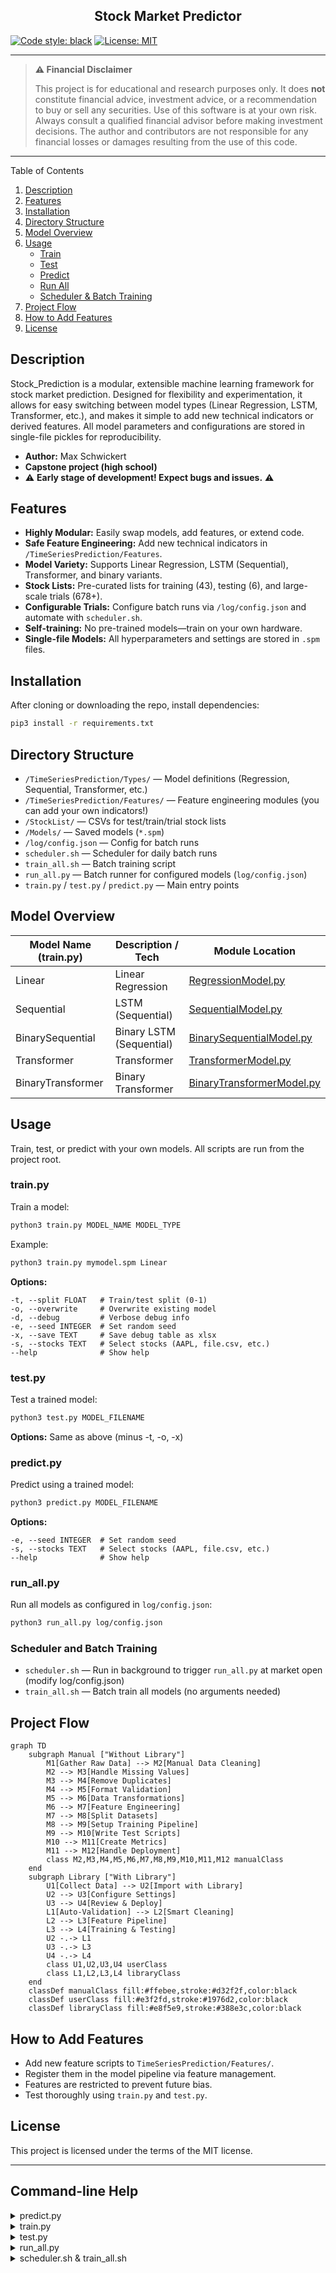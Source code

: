<h2 align="center">Stock Market Predictor</h2>

[![Code style: black](https://img.shields.io/badge/code%20style-black-000000.svg)](https://github.com/psf/black)
[![License: MIT](https://img.shields.io/badge/license-MIT-blue.svg)](https://opensource.org/licenses/MIT)

---

> **⚠️ Financial Disclaimer**
>
> This project is for educational and research purposes only. It does **not** constitute financial advice, investment advice, or a recommendation to buy or sell any securities. Use of this software is at your own risk. Always consult a qualified financial advisor before making investment decisions. The author and contributors are not responsible for any financial losses or damages resulting from the use of this code.

----

<summary>Table of Contents</summary>
<ol>
<li><a href="#description">Description</a></li>
<li><a href="#features">Features</a></li>
<li><a href="#installation">Installation</a></li>
<li><a href="#directory-structure">Directory Structure</a></li>
<li><a href="#model-overview">Model Overview</a></li>
<li><a href="#usage">Usage</a>
  <ul>
    <li><a href="#trainpy">Train</a></li>
    <li><a href="#testpy">Test</a></li>
    <li><a href="#predictpy">Predict</a></li>
    <li><a href="#run_allpy">Run All</a></li>
    <li><a href="#scheduler-and-batch-training">Scheduler & Batch Training</a></li>
  </ul>
</li>
<li><a href="#project-flow">Project Flow</a></li>
<li><a href="#how-to-add-features">How to Add Features</a></li>
<li><a href="#license">License</a></li>
</ol>

## Description
Stock_Prediction is a modular, extensible machine learning framework for stock market prediction. Designed for flexibility and experimentation, it allows for easy switching between model types (Linear Regression, LSTM, Transformer, etc.), and makes it simple to add new technical indicators or derived features. All model parameters and configurations are stored in single-file pickles for reproducibility.

- **Author:** Max Schwickert
- **Capstone project (high school)**
- ⚠️ **Early stage of development! Expect bugs and issues.** ⚠️

## Features
- **Highly Modular:** Easily swap models, add features, or extend code.
- **Safe Feature Engineering:** Add new technical indicators in `/TimeSeriesPrediction/Features`.
- **Model Variety:** Supports Linear Regression, LSTM (Sequential), Transformer, and binary variants.
- **Stock Lists:** Pre-curated lists for training (43), testing (6), and large-scale trials (678+).
- **Configurable Trials:** Configure batch runs via `/log/config.json` and automate with `scheduler.sh`.
- **Self-training:** No pre-trained models—train on your own hardware.
- **Single-file Models:** All hyperparameters and settings are stored in `.spm` files.

## Installation
After cloning or downloading the repo, install dependencies:
```bash
pip3 install -r requirements.txt
```

## Directory Structure
- `/TimeSeriesPrediction/Types/` — Model definitions (Regression, Sequential, Transformer, etc.)
- `/TimeSeriesPrediction/Features/` — Feature engineering modules (you can add your own indicators!)
- `/StockList/` — CSVs for test/train/trial stock lists
- `/Models/` — Saved models (`*.spm`)
- `/log/config.json` — Config for batch runs
- `scheduler.sh` — Scheduler for daily batch runs
- `train_all.sh` — Batch training script
- `run_all.py` — Batch runner for configured models (`log/config.json`)
- `train.py` / `test.py` / `predict.py` — Main entry points

## Model Overview
| Model Name (train.py) | Description / Tech         | Module Location                                                                 |
|----------------------|---------------------------|---------------------------------------------------------------------------------|
| Linear               | Linear Regression         | [RegressionModel.py](TimeSeriesPrediction/Types/RegressionModel.py)             |
| Sequential           | LSTM (Sequential)         | [SequentialModel.py](TimeSeriesPrediction/Types/SequentialModel.py)             |
| BinarySequential     | Binary LSTM (Sequential)  | [BinarySequentialModel.py](TimeSeriesPrediction/Types/BinarySequentialModel.py) |
| Transformer          | Transformer               | [TransformerModel.py](TimeSeriesPrediction/Types/TransformerModel.py)           |
| BinaryTransformer    | Binary Transformer        | [BinaryTransformerModel.py](TimeSeriesPrediction/Types/BinaryTransformerModel.py)|

## Usage
Train, test, or predict with your own models. All scripts are run from the project root.

### train.py
Train a model:
```bash
python3 train.py MODEL_NAME MODEL_TYPE
```
Example:
```bash
python3 train.py mymodel.spm Linear
```

**Options:**
```
-t, --split FLOAT   # Train/test split (0-1)
-o, --overwrite     # Overwrite existing model
-d, --debug         # Verbose debug info
-e, --seed INTEGER  # Set random seed
-x, --save TEXT     # Save debug table as xlsx
-s, --stocks TEXT   # Select stocks (AAPL, file.csv, etc.)
--help              # Show help
```

### test.py
Test a trained model:
```bash
python3 test.py MODEL_FILENAME
```
**Options:** Same as above (minus -t, -o, -x)

### predict.py
Predict using a trained model:
```bash
python3 predict.py MODEL_FILENAME
```
**Options:**
```
-e, --seed INTEGER  # Set random seed
-s, --stocks TEXT   # Select stocks (AAPL, file.csv, etc.)
--help              # Show help
```

### run_all.py
Run all models as configured in `log/config.json`:
```bash
python3 run_all.py log/config.json
```

### Scheduler and Batch Training
- `scheduler.sh` — Run in background to trigger `run_all.py` at market open (modify log/config.json)
- `train_all.sh` — Batch train all models (no arguments needed)

## Project Flow
```mermaid
graph TD
    subgraph Manual ["Without Library"]
        M1[Gather Raw Data] --> M2[Manual Data Cleaning]
        M2 --> M3[Handle Missing Values]
        M3 --> M4[Remove Duplicates]
        M4 --> M5[Format Validation]
        M5 --> M6[Data Transformations]
        M6 --> M7[Feature Engineering]
        M7 --> M8[Split Datasets]
        M8 --> M9[Setup Training Pipeline]
        M9 --> M10[Write Test Scripts]
        M10 --> M11[Create Metrics]
        M11 --> M12[Handle Deployment]
        class M2,M3,M4,M5,M6,M7,M8,M9,M10,M11,M12 manualClass
    end
    subgraph Library ["With Library"]
        U1[Collect Data] --> U2[Import with Library]
        U2 --> U3[Configure Settings]
        U3 --> U4[Review & Deploy]
        L1[Auto-Validation] --> L2[Smart Cleaning]
        L2 --> L3[Feature Pipeline]
        L3 --> L4[Training & Testing]
        U2 -.-> L1
        U3 -.-> L3
        U4 -.-> L4
        class U1,U2,U3,U4 userClass
        class L1,L2,L3,L4 libraryClass
    end
    classDef manualClass fill:#ffebee,stroke:#d32f2f,color:black
    classDef userClass fill:#e3f2fd,stroke:#1976d2,color:black
    classDef libraryClass fill:#e8f5e9,stroke:#388e3c,color:black
```

## How to Add Features
- Add new feature scripts to `TimeSeriesPrediction/Features/`.
- Register them in the model pipeline via feature management.
- Features are restricted to prevent future bias. 
- Test thoroughly using `train.py` and `test.py`.

## License
This project is licensed under the terms of the MIT license.

---

## Command-line Help

<details>
<summary>predict.py</summary>

```
Usage: predict.py [OPTIONS] FILENAME

  Predict values using trained ML model.

Options:
  -e, --seed INTEGER  Random seed if not specified. Set fixed seed for supported models, setting seed will make the model deterministic but the input data from yFinance isn't deterministic.
  -s, --stocks TEXT   Select stocks for use. Stock options: stock (e.g. AAPL),
                      stock.market (e.g. AAPL.NASDAQ), stock.market:period
                      (e.g. AAPL:1mo), stock.market:start.stop (e.g.
                      AAPL:01-01-2020.12-31-2023), stock.market:start (e.g.
                      AAPL:01-01-2020), or file path to CSV. Period options:
                      1d (1 day), 1mo (1 month), 1y (1 year), ytd (year-to-
                      date), max (maximum available data).
  --help              Show this message and exit.
```
</details>

<details>
<summary>train.py</summary>

```
Usage: train.py [OPTIONS] FILENAME {Transformer|Sequential|Linear|BinaryTransformer|BinarySequential}

  Train ML model.

Options:
  -t, --split FLOAT   Splits training and test data. Higher value means more
                      training data (Input a float between 0 and 1).
  -o, --overwrite     Overwrites (if exists) else trains pre-existing model.
  -d, --debug         Prints more info: prints debug table and more metrics.
  -e, --seed INTEGER  Random seed if not specified. Set fixed seed for supported models, setting seed will make the model deterministic but the input data from yFinance isn't deterministic.
  -x, --save TEXT     Debug: Saves test table to specified file as xlsx file,
                      used for debugging and testing.
  -s, --stocks TEXT   Select stocks for use. Stock options: stock (e.g. AAPL),
                      stock.market (e.g. AAPL.NASDAQ), stock.market:period
                      (e.g. AAPL:1mo), stock.market:start.stop (e.g.
                      AAPL:01-01-2020.12-31-2023), stock.market:start (e.g.
                      AAPL:01-01-2020), or file path to CSV. Period options:
                      1d (1 day), 1mo (1 month), 1y (1 year), ytd (year-to-
                      date), max (maximum available data).
  --help              Show this message and exit.
```
</details>

<details>
<summary>test.py</summary>

```
Usage: test.py [OPTIONS] FILENAME

  Test ML model.

Options:
  -e, --seed INTEGER  Random seed if not specified. Set fixed seed for supported models, setting seed will make the model deterministic but the input data from yFinance isn't deterministic.
  -s, --stocks TEXT   Select stocks for use. Stock options: stock (e.g. AAPL),
                      stock.market (e.g. AAPL.NASDAQ), stock.market:period
                      (e.g. AAPL:1mo), stock.market:start.stop (e.g.
                      AAPL:01-01-2020.12-31-2023), stock.market:start (e.g.
                      AAPL:01-01-2020), or file path to CSV. Period options:
                      1d (1 day), 1mo (1 month), 1y (1 year), ytd (year-to-
                      date), max (maximum available data).
  --help              Show this message and exit.
```
</details>

<details>
<summary>run_all.py</summary>

```
Usage: run_all.py [OPTIONS] FILENAME

  Train ML model.

Options:
  --help  Show this message and exit.
```
</details>

<details>
<summary>scheduler.sh & train_all.sh</summary>

These scripts do not take arguments. Run them directly:
```bash
./scheduler.sh
./train_all.sh
```
</details>
